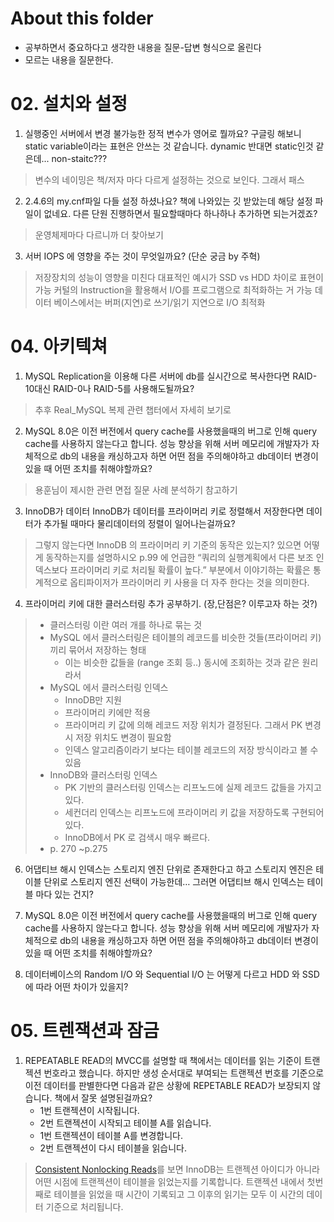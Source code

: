 # About this folder 
- 공부하면서 중요하다고 생각한 내용을 질문-답변 형식으로 올린다
- 모르는 내용을 질문한다.

# 02. 설치와 설정

1. 실행중인 서버에서 변경 불가능한 정적 변수가 영어로 뭘까요? 구글링 해보니 static variable이라는 표현은 안쓰는 것 같습니다. dynamic 반대면 static인것 같은데...
	 non-staitc???

> 변수의 네이밍은 책/저자 마다 다르게 설정하는 것으로 보인다. 그래서 패스

2. 2.4.6의 my.cnf파일 다들 설정 하셨나요? 책에 나와있는 깃 받았는데 해당 설정 파일이 없네요. 다른 단원 진행하면서 필요할때마다 하나하나 추가하면 되는거겠죠?

> 운영체제마다 다르니까 더 찾아보기

3. 서버 IOPS 에 영향을 주는 것이 무엇일까요? \(단순 궁금 by 주혁)

> 저장장치의 성능이 영향을 미친다
> 대표적인 예시가 SSD vs HDD 차이로 표현이 가능
> 커털의 Instruction을 활용해서 I/O를 프로그램으로 최적화하는 거 가능
> 데이터 베이스에서는 버퍼\(지연)로 쓰기/읽기 지연으로 I/O 최적화

# 04. 아키텍쳐

1. MySQL Replication을 이용해 다른 서버에 db를 실시간으로 복사한다면 RAID-10대신 RAID-0나 RAID-5를 사용해도될까요?

> 추후 Real_MySQL 복제 관련 챕터에서 자세히 보기로

2. MySQL 8.0은 이전 버전에서 query cache를 사용했을때의 버그로 인해 query cache를 사용하지 않는다고 합니다. 성능 향상을 위해 서버 메모리에 개발자가 자체적으로 db의 내용을 캐싱하고자
	 하면 어떤 점을 주의해야하고 db데이터 변경이 있을 때 어떤 조치를 취해야할까요?

> 용훈님이 제시한 관련 면접 질문 사례 분석하기 참고하기

3. InnoDB가 데이터 InnoDB가 데이터를 프라이머리 키로 정렬해서 저장한다면 데이터가 추가될 때마다 물리데이터의 정렬이 일어나는걸까요?

> 그렇지 않는다면 InnoDB 의 프라이머리 키 기준의 동작은 있는지? 있으면 어떻게 동작하는지를 설명하시오
> p.99 에 언급한 “쿼리의 실행계획에서 다른 보조 인덱스보다 프라이머리 키로 처리될 확률이 높다.” 부분에서 이야기하는 확률은 통계적으로 옵티파이저가 프라이머리 키 사용을 더 자주 한다는 것을 의미한다.

4. 프라이머리 키에 대한 클러스터링 추가 공부하기. \(장,단점은? 이루고자 하는 것?)

> - 클러스터링 이란 여러 개를 하나로 묶는 것
> - MySQL 에서 클러스터링은 테이블의 레코드를 비슷한 것들\(프라이머리 키) 끼리 묶어서 저장하는 형태
>   - 이는 비슷한 값들을 \(range 조회 등..) 동시에 조회하는 것과 같은 원리라서
> - MySQL 에서 클러스터링 인덱스
>   - InnoDB만 지원
>   - 프라이머리 키에만 적용
>   - 프라이머리 키 값에 의해 레코드 저장 위치가 결정된다. 그래서 PK 변경시 저장 위치도 변경이 필요함
>   - 인덱스 알고리즘이라기 보다는 테이블 레코드의 저장 방식이라고 볼 수 있음
> - InnoDB와 클러스터링 인덱스
>   - PK 기반의 클러스터링 인덱스는 리프노드에 실제 레코드 값들을 가지고 있다.
>   - 세컨더리 인덱스는 리프노드에 프라이머리 키 값을 저장하도록 구현되어 있다.
>   - InnoDB에서 PK 로 검색시 매우 빠르다. 
> - p. 270 ~p.275

6. 어댑티브 해시 인덱스는 스토리지 엔진 단위로 존재한다고 하고 스토리지 엔진은 테이블 단위로 스토리지 엔진 선택이 가능한데… 그러면 어댑티브 해시 인덱스는 테이블 마다 있는 건지?

7. MySQL 8.0은 이전 버전에서 query cache를 사용했을때의 버그로 인해 query cache를 사용하지 않는다고 합니다. 성능 향상을 위해 서버 메모리에 개발자가 자체적으로 db의 내용을 캐싱하고자
   하면 어떤 점을 주의해야하고 db데이터 변경이 있을 때 어떤 조치를 취해야할까요?

8. 데이터베이스의 Random I/O 와 Sequential I/O 는 어떻게 다르고 HDD 와 SSD에 따라 어떤 차이가 있을지?

# 05. 트렌잭션과 잠금

1. REPEATABLE READ의 MVCC를 설명할 때 책에서는 데이터를 읽는 기준이 트랜젝션 번호라고 했습니다. 하지만 생성 순서대로 부여되는 트랜젝션 번호를 기준으로 이전 데이터를 판별한다면 다음과 같은 상황에 REPETABLE READ가 보장되지 않습니다. 책에서 잘못 설명된걸까요?
	- 1번 트랜젝션이 시작됩니다. 
	- 2번 트랜젝션이 시작되고 테이블 A를 읽습니다. 
	- 1번 트랜젝션이 테이블 A를 변경합니다. 
	- 2번 트랜젝션이 다시 테이블을 읽습니다.

> [Consistent Nonlocking Reads](https://dev.mysql.com/doc/refman/8.0/en/innodb-consistent-read.html)를 보면 InnoDB는 트랜젝션 아이디가 아니라 어떤 시점에 트랜젝션이 테이블을 읽었는지를 기록합니다. 트랜젝션 내에서 첫번째로 테이블을 읽었을 때 시간이 기록되고 그 이후의 읽기는 모두 이 시간의 데이터 기준으로 처리됩니다.